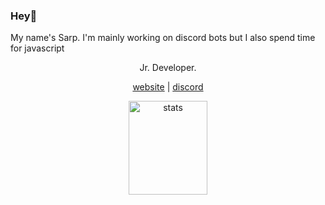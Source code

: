 ### Hey👋
My name's Sarp.
I'm mainly working on discord bots but I also spend time for javascript

<p align="center">Jr. Developer.</p>
<p align="center">
  <a href="https://sarptra.github.io" target="_blank">website</a>
  |
  <a href="https://discord.gg/AW5V9Um" target="_blank">discord</a>
</p>

<p align="center">
  <img src="https://github-readme-stats.vercel.app/api?username=sarptra&count_private=true&show_icons=true&theme=vue-dark&hide_border=true" width="50%" height="150px" alt="stats" />
</p>
